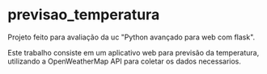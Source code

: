 # previsao_temperatura
Projeto feito para avaliação da uc "Python avançado para web com flask".

Este trabalho consiste em um aplicativo web para previsão da temperatura, utilizando a OpenWeatherMap API para coletar os dados necessarios.